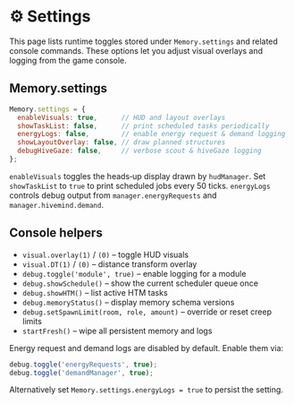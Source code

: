 # ⚙ Settings

This page lists runtime toggles stored under `Memory.settings` and related console commands.
These options let you adjust visual overlays and logging from the game console.

## Memory.settings

```javascript
Memory.settings = {
  enableVisuals: true,      // HUD and layout overlays
  showTaskList: false,      // print scheduled tasks periodically
  energyLogs: false,        // enable energy request & demand logging
  showLayoutOverlay: false, // draw planned structures
  debugHiveGaze: false,     // verbose scout & hiveGaze logging
};
```

`enableVisuals` toggles the heads‑up display drawn by `hudManager`. Set
`showTaskList` to `true` to print scheduled jobs every 50 ticks. `energyLogs`
controls debug output from `manager.energyRequests` and
`manager.hivemind.demand`.

## Console helpers

* `visual.overlay(1)` / `(0)` – toggle HUD visuals
* `visual.DT(1)` / `(0)` – distance transform overlay
* `debug.toggle('module', true)` – enable logging for a module
* `debug.showSchedule()` – show the current scheduler queue once
* `debug.showHTM()` – list active HTM tasks
* `debug.memoryStatus()` – display memory schema versions
* `debug.setSpawnLimit(room, role, amount)` – override or reset creep limits
* `startFresh()` – wipe all persistent memory and logs

Energy request and demand logs are disabled by default. Enable them via:

```javascript
debug.toggle('energyRequests', true);
debug.toggle('demandManager', true);
```

Alternatively set `Memory.settings.energyLogs = true` to persist the setting.
